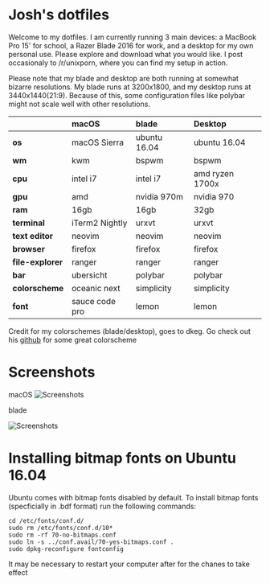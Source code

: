 # Josh's dotfiles

Welcome to my dotfiles. I am currently running 3 main devices: a MacBook Pro 15' for school, a Razer Blade 2016 for work, and a desktop for my own personal use. Please explore and download what you would like. I post occasionaly to /r/unixporn, where you can find my setup in action. 

Please note that my blade and desktop are both running at somewhat bizarre resolutions. My blade runs at 3200x1800, and my desktop runs at 3440x1440(21:9). Because of this, some configuration files like polybar might not scale well with other resolutions. 


|              | macOS                | blade                 | Desktop                |
:--------------|:---------------------|:----------------------|:-----------------------|
|**os**            | macOS Sierra         | ubuntu 16.04          | ubuntu 16.04           |
|**wm**            | kwm                  | bspwm                 | bspwm                  |
|**cpu**           | intel i7             | intel i7              | amd ryzen 1700x        |
|**gpu**           | amd                  | nvidia 970m           | nvidia 970             |
|**ram**           | 16gb                 | 16gb                  | 32gb                   |
|**terminal**      | iTerm2 Nightly       | urxvt                 | urxvt                  |
|**text editor**   | neovim               | neovim                | neovim                 |
|**browser**       | firefox              | firefox               | firefox                |
|**file-explorer** | ranger               | ranger                | ranger                 |
|**bar**           | ubersicht            | polybar               | polybar                |
|**colorscheme**   | oceanic next         | simplicity            | simplicity             |
|**font**          | sauce code pro       | lemon                 | lemon                  |

Credit for my colorschemes (blade/desktop), goes to dkeg. Go check out his [github](https://github.com/dkeg/crayolo) for some great colorscheme 



# Screenshots

macOS
![Screenshots](http://i.imgur.com/2Y2dogj.jpg)

blade

![Screenshots](http://i.imgur.com/KDtdsHj.jpg)


# Installing bitmap fonts on Ubuntu 16.04

Ubuntu comes with bitmap fonts disabled by default. To install bitmap fonts (specficially in .bdf format) run the following commands:

```
cd /etc/fonts/conf.d/
sudo rm /etc/fonts/conf.d/10*  
sudo rm -rf 70-no-bitmaps.conf 
sudo ln -s ../conf.avail/70-yes-bitmaps.conf .
sudo dpkg-reconfigure fontconfig
```

It may be necessary to restart your computer after for the chanes to take effect


